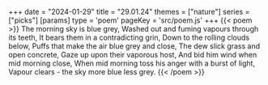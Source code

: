 +++
date = "2024-01-29"
title = "29.01.24"
themes = ["nature"]
series = ["picks"]
[params]
  type = 'poem'
  pageKey = 'src/poem.js'
+++
{{< poem >}}
The morning sky is blue grey,
Washed out and fuming vapours through its teeth,
It bears them in a contradicting grin,
Down to the rolling clouds below,
Puffs that make the air blue grey and close,
The dew slick grass and open concrete,
Gaze up upon their vaporous host,
And bid him wind when mid morning close,
When mid morning toss his anger with a burst of light,
Vapour clears - the sky more blue less grey.
{{< /poem >}}